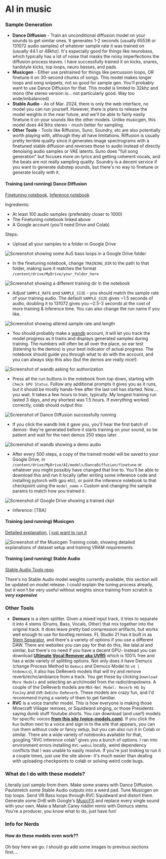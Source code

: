 # AI in music

### Sample Generation

- **Dance Diffusion** - Train an unconditional diffusion model on your sounds to get similar ones. It generates 1-2 seconds (usually 65536 or 131072 audio samples) of whatever sample rate it was trained on (usually 44.1 or 48khz). It's especially good for things like neurobass, which typically has a lot of noise that masks the noisy imperfections the diffusion process leaves. i have successfully trained it on kicks, snares, hardstyle kicks, top loops, neuro basses, and pads. 
- **Musicgen** - Either use pretrained for things like percussion loops, OR finetune it on 30-second chunks of songs. This model makes longer loops and song snippets, not so good for sample gen. You'll probably want to use Dance Diffusion for that. This model is limited to 32khz and mono (the stereo version is... not particularly good. Way too wide/imbalanced) 
- **Stable Audio** - As of Mar. 2024, there is only the web interface, no model you can run yourself. However, there is plans to release the model weights in the near future, and we'll be able to fairly easily finetune it on your sounds like the other models. Unlike musicgen, this model does 44.1khz stereo - much better for sampling. 
- **Other Tools** - Tools like Riffusion, Suno, Soundry, etc are also potentially worth playing with, although they all have limitations. Riffusion is usually pretty terrible quality since it generates image spectrograms with a finetuned stable diffusion and reverses those to audio instead of directly denoising audio samples or VAE latents. Suno does "full song generation" but focuses more on lyrics and getting coherent vocals, and the beats are not really sampling quality. Soundry is a decent service if you want to generate dubstep sounds, but there's no way to finetune or generate locally with it.

#### Training (and running) Dance Diffusion

[Finetuning notebook](https://colab.research.google.com/github/Harmonai-org/sample-generator/blob/main/Finetune_Dance_Diffusion.ipynb), [Inference notebook](https://colab.research.google.com/github/Harmonai-org/sample-generator/blob/main/Dance_Diffusion.ipynb)

Ingredients:
- At least 100 audio samples (preferably closer to 1000)
- The Finetuning notebook linked above
- A Google account (you'll need Drive and Colab)

Steps:
- Upload all your samples to a folder in Google Drive

![Screenshot showing some Au5 bass loops in a Google Drive folder](https://raw.githubusercontent.com/lyramakesmusic/music_ai_101/main/dd_dataset_in_drive.png)

- In the finetuning notebook, change `TRAINING_DIR` to the path to that folder, making sure it matches the format `/content/drive/MyDrive/your_folder_here`

![Screenshot showing a different training dir in the notebook](https://raw.githubusercontent.com/lyramakesmusic/music_ai_101/main/dd_data_path.png)

- Adjust `SAMPLE_RATE` and `SAMPLE_SIZE` - you should match the sample rate of your training audio. The default `SAMPLE_SIZE` gives ~1.5 seconds of audio, doubling it to 131072 gives you ~2.5-3 seconds at the cost of more training & inference time. You can also change the run name if you like.

![Screenshot showing altered sample rate and length](https://raw.githubusercontent.com/lyramakesmusic/music_ai_101/main/dd_sample_info.png)

- You should probably make a [wandb](https://wandb.ai/) account, it will let you track the model progress as it trains and displays generated samples during training. The numbers will often be all over the place, so ear test (listening to the demos) is your best indicator of actual progress. The notebook should guide you through what to do with the account, and you can always skip this also (but the demos are really nice!).

![Screenshot of wandb asking for authorization](https://raw.githubusercontent.com/lyramakesmusic/music_ai_101/main/dd_wandb_login.png)
  
- Press all the run buttons in the notebook from top down, starting with `Check GPU Status`. Follow any additional prompts it gives you as it runs, but it should be mostly hands-free after the last cell has started. Now.... you wait. It takes a few hours to train, typically. My longest training run lasted 3 days, and my shortest was 1.5 hours. If everything worked correctly, colab should output this:

![Screenshot of Dance Diffusion successfully running](https://raw.githubusercontent.com/lyramakesmusic/music_ai_101/main/dd_running.png)

- If you click the wandb link it gave you, you'll hear the first batch of demos- they're generated before it starts training on your sound, so be patient and wait for the next demos 250 steps later.

![Screenshot of wandb showing a demo audio](https://raw.githubusercontent.com/lyramakesmusic/music_ai_101/main/dd_wandb_demo.png)

- After every 500 steps, a copy of the trained model will be saved to your Google Drive, in `/content/drive/MyDrive/AI/models/DanceDiffusion/finetune` or whatever you might possibly have changed that line to. You'll be able to download this and run it locally (after writing some inference code and installing pytorch with gpu etc), or point the inference notebook to that checkpoint using the `model_name` = Custom and changing the sample params to match how you trained it.

![Screenshot of Google Drive showing a trained ckpt](https://raw.githubusercontent.com/lyramakesmusic/music_ai_101/main/dd_ckpt_in_drive.png)

- Inference: [TBA]

#### Training (and running) Musicgen

[Detailed explanation](https://colab.research.google.com/drive/13tbcC3A42KlaUZ21qvUXd25SFLu8WIvb), [I just want to run it](https://colab.research.google.com/drive/1VX8tMAfyWVEHZiyviuovUgKXq1GpKcdR)

![Screenshot of the Musicgen Training colab, showing detailed explanations of dataset setup and training VRAM requirements](https://raw.githubusercontent.com/lyramakesmusic/music_ai_101/main/musicgen_notebook.png)

#### Training (and running) Stable Audio

[Stable Audio Tools repo](https://github.com/Stability-AI/stable-audio-tools)

There's no Stable Audio model weights currently available, this section will be updated on model release. I could explain the tuning process already, but it won't be very useful without weights since training from scratch is ***very expensive***

### Other Tools

- **Demucs** is a stem splitter. Given a mixed input track, it tries to separate it into 4 stems (Drums, Bass, Vocals, Other) that mix together into the original track. It does leave pretty bad compression artifacts, but works well enough to use for bootleg remixes. FL Studio 21 has it built in as [Stem Separator](https://www.image-line.com/fl-studio-learning/fl-studio-online-manual/html/playlist.htm#audio_clip_extractstems), and there's a variety of options if you use a different DAW. There are websites you can pay for that do this, like lalal.ai and similar, but there's no need if you have a decent GPU- instead you can download **[Ultimate Vocal Remover aka UVR5](https://ultimatevocalremover.com/)** which is 100% free and has a wide variety of splitting options. Not only does it have Demucs (change Process Method to `Demucs` and Demucs Model to `v4 | htdemucs`), it also has DeReverb models that will try and remove reverb/echo/ambiance from a track. You get these by clicking `Download More Models` and selecting an arch/model from the radio/dropdowns. A couple of the DeReverb models are `MDX-Net Model: Reverb HQ by FoxJoy` and `UVR-DeEcho-DeReverb`. These models are crazy fun, and I'd recommend trying a variety of them to get familiar.
- **RVC** is a voice transfer model. This is how everyone is making those Minecraft Villager remixes, or Squidward singing, or those Presidents saying dumb stuff Youtube shorts. You can download (and use!!) models for specific voices **[from this site (voice-models.com)](https://voice-models.com/)**. If you click the `Run` button next to a voice and sign in to the site that appears, you can run them without code or fancy setup, but you can also run it in Colab or similar. There are a wide variety of notebooks available for that, googling "RVC inference colab" gives you a bunch of options. I ran into environment errors installing `RVC-webui` locally, weird dependency conflicts that I was unable to easily resolve. If you're just looking to run it a couple times, just use the site above- it's much easier than dealing with uploading checkpoints to colab or solving weird code bugs. 

### What do I do with these models?

Literally just sample from them. Make some snares with Dance Diffusion. Paulstretch some Stable Audio outputs into a weird pad. Tune Musicgen on top loops. Send VR Bass loops through RVC Squidward and distort them. Generate some DnB with Google's [MusicFX](https://aitestkitchen.withgoogle.com/tools/music-fx) and replace every single sound with your own. Make a Mariah Carey riddim remix with Demucs stems. You're a producer, you know what to do, just have fun!

### Info for Nerds

#### How do these models even work??

Oh boy here we go. I should go add some images to previous sections first....
